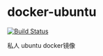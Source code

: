# docker-ubuntu

[![Build Status](https://drone.godd.site:6443/api/badges/GodD6366/docker-ubuntu/status.svg?ref=refs/heads/main)](https://drone.godd.site:6443/GodD6366/docker-ubuntu)

私人 ubuntu docker镜像
